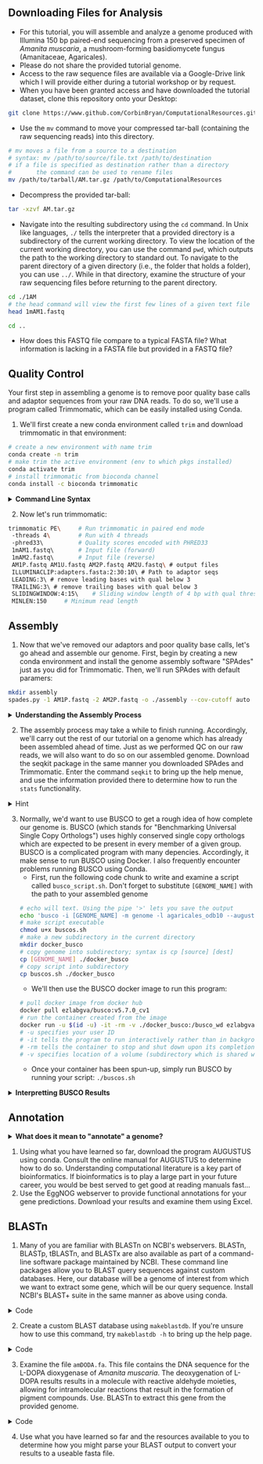 ## Downloading Files for Analysis 
* For this tutorial, you will assemble and analyze a genome produced with Illumina 150 bp paired-end sequencing from a preserved specimen of *Amanita muscaria*, a mushroom-forming basidiomycete fungus (Amanitaceae, Agaricales). 
* Please do not share the provided tutorial genome. 
* Access to the raw sequence files are available via a Google-Drive link which I will provide either during a tutorial workshop or by request. 
* When you have been granted access and have downloaded the tutorial dataset, clone this repository onto your Desktop:
```sh
git clone https://www.github.com/CorbinBryan/ComputationalResources.git 
```
* Use the `mv` command to move your compressed tar-ball (containing the raw sequencing reads) into this directory. 
```sh
# mv moves a file from a source to a destination
# syntax: mv /path/to/source/file.txt /path/to/destination
# if a file is specified as destination rather than a directory
#       the command can be used to rename files 
mv /path/to/tarball/AM.tar.gz /path/to/ComputationalResources
```
* Decompress the provided tar-ball: 
```sh
tar -xzvf AM.tar.gz 
```
* Navigate into the resulting subdirectory using the `cd` command. In Unix like languages, `./` tells the interpreter that a provided directory is a subdirectory of the current working directory. To view the location of the current working directory, you can use the command `pwd`, which outputs the path to the working directory to standard out. To navigate to the parent directory of a given directory (i.e., the folder that holds a folder), you can use `../`. While in that directory, examine the structure of your raw sequencing files before returning to the parent directory.
```sh
cd ./1AM 
# the head command will view the first few lines of a given text file 
head 1mAM1.fastq 

cd .. 
```
* How does this FASTQ file compare to a typical FASTA file? What information is lacking in a FASTA file but provided in a FASTQ file? 
## Quality Control 
Your first step in assembling a genome is to remove poor quality base calls and adaptor sequences from your raw DNA reads. To do so, we'll use a program called Trimmomatic, which can be easily installed using Conda. 

1. We'll first create a new conda environment called `trim` and download trimmomatic in that environment:
```sh
# create a new environment with name trim 
conda create -n trim 
# make trim the active environment (env to which pkgs installed)
conda activate trim 
# install trimmomatic from bioconda channel 
conda install -c bioconda trimmomatic 
```
<details>
<summary><b>Command Line Syntax</b></summary>

> Note the `-n` in the code above. This syntax (a dash followed by a letter) is what is used to pass computational parameters to a program that alter its function. Here, `-n` stands for name. Note that flags will often (but not always) have a shortened/abbreviated form with a single `-` character and a longer explicit form preceded by two `-` characters. For most packages, a list of command options can be found with either `-h` or `--help`. In bioinformatics, you'll spend a lot of time on help screens...

</details>

2. Now let's run trimmomatic: 
```sh
trimmomatic PE\     # Run trimmomatic in paired end mode
 -threads 4\        # Run with 4 threads
 -phred33\          # Quality scores encoded with PHRED33 
 1mAM1.fastq\       # Input file (forward)
 1mAM2.fastq\       # Input file (reverse)
 AM1P.fastq AM1U.fastq AM2P.fastq AM2U.fastq\ # output files
 ILLUMINACLIP:adapters.fasta:2:30:10\ # Path to adaptor seqs 
 LEADING:3\ # remove leading bases with qual below 3
 TRAILING:3\ # remove trailing bases with qual below 3 
 SLIDINGWINDOW:4:15\    # Sliding window length of 4 bp with qual threshold of 15 (below 15 = removed) 
 MINLEN:150     # Minimum read length 
```
## Assembly 
1. Now that we've removed our adaptors and poor quality base calls, let's go ahead and assemble our genome. First, begin by creating a new conda environment and install the genome assembly software "SPAdes" just as you did for Trimmomatic. Then, we'll run SPAdes with default paramers: 
```sh
mkdir assembly 
spades.py -1 AM1P.fastq -2 AM2P.fastq -o ./assembly --cov-cutoff auto  
```
<details>
<summary><b>Understanding the Assembly Process</b></summary>

>Many modern assemblers use a branch of mathematics called graph-theory. In graph theory, a graph is defined as a mathematical structure used to model the pairwise relationships between objects. In the context of genomic assembly, the objects whose relationships we desire to model are sequences of length $k$ called <b>k-mers</b>. These k-mers are generated from quality controlled, raw genomic sequences *in silico*. K-mers are then represented as vertices on a certain type of graph called a **De Bruijn Graph**. Two k-mers are then linked together by an edge if the suffix (ending) of the first k-mer matches the prefix (beginning) of the second. This process is repeated until each k-mer is visited once. This yields a sequential ordering of k-mers that *should* represent the correct sequential ordering of k-mer sequences within a genome. Often times, software will use dynamic programing algorithms to determine what value of $k$ is appropriate for a given set of reads, and may even adjust that value in real-time. 

</details>

2. The assembly process may take a while to finish running. Accordingly, we'll carry out the rest of our tutorial on a genome which has already been assembled ahead of time. Just as we performed QC on our raw reads, we will also want to do so on our assembled genome. Download the seqkit package in the same manner you downloaded SPAdes and Trimmomatic. Enter the command `seqkit` to bring up the help menue, and use the information provided there to determine how to run the `stats` functionality. 

<details>
<summary>Hint</summary>


```sh
seqkit stats NesPan3.fasta 
```

</details>

3. Normally, we'd want to use BUSCO to get a rough idea of how complete our genome is. BUSCO (which stands for "Benchmarking Universal Single Copy Orthologs") uses highly conserved single copy orthologs which are expected to be present in every member of a given group. BUSCO is a complicated program with many depencies. Accordingly, it make sense to run BUSCO using Docker. I also frequently encounter problems running BUSCO using Conda. 
    * First, run the following code chunk to write and examine a script called `busco_script.sh`. Don't forget to substitute `[GENOME_NAME]` with the path to your assembled genome
    ```sh
    # echo will text. Using the pipe '>' lets you save the output
    echo 'busco -i [GENOME_NAME] -m genome -l agaricales_odb10 --augustus --augustus_species laccaria_bicolor ' > buscos.sh
    # make script executable
    chmod u+x buscos.sh 
    # make a new subdirectory in the current directory
    mkdir docker_busco
    # copy genome into subdirectory; syntax is cp [source] [dest]
    cp [GENOME_NAME] ./docker_busco
    # copy script into subdirectory
    cp buscos.sh ./docker_busco
    ```
    * We'll then use the BUSCO docker image to run this program: 
    ```sh
    # pull docker image from docker hub 
    docker pull ezlabgva/busco:v5.7.0_cv1
    # run the container created from the image
    docker run -u $(id -u) -it -rm -v ./docker_busco:/busco_wd ezlabgva/busco:v5.7.0_cv1
    # -u specifies your user ID 
    # -it tells the program to run interactively rather than in background 
    # -rm tells the container to stop and shut down upon its completion
    # -v specifies location of a volume (subdirectory which is shared with docker container)
    ```
    * Once your container has been spun-up, simply run BUSCO by running your script: `./buscos.sh`
<details>
<summary><b>Interpretting BUSCO Results</b></summary>

The percentage of complete benchmarking orthologs is often used as a measure of genome completeness when no other information (i.e., a reference genome) is available. However, just because a BUSCO is missing from a genome does not mean that a genome is poor quality. In some circumstances, the gene may be missing as a result of some evolutionary phenomenon. Like many things in biology and statistics, there is no definite BUSCO threshold for determining whether or not a genome is appropriate for a given downstream application. Although the *Pinus taeda* genome is 22 Gb (a typical fungal genome may be around 25 Mb, for comparison), it only has 44% of the BUSCO genes it should. Should this genome be considered useless? **Absolutely not**! Ideally, a genome's BUSCO completeness should be considered along the distribution of read-length statistics, the type of sequencing performed, the distribution of GC-rich sites, and trends in the aforementioned factors in closely related taxa. 

</details>

## Annotation 
<details>
<summary><b>What does it mean to "annotate" a genome?</b></summary>

The assembly process is entirely agnostic to the presence and identity of genes. The process by which genes are located and identified in a genome is called **annotation**. **Gene prediction** is the first step of genomic annotation, and involves inferring the stop sites, start sites, and splice sites of every gene in a given genome, which are then converted into a set of predicted gene sequences. **Functional annotation** is the process by which predicted genes are putatively assigned to functional categories. Many complex algorithms and methodologies are involved in functional annotation! Clustering algorithms (often using reciprocal best-hit BLAST) are used in many programs, as is sequence homology. Other programs use deep-learning algorithms to predict gene function. 

For new bioinformaticians, I recommend using a prepackaged functional annotation suite such as EggNOG. 

</details>

1. Using what you have learned so far, download the program AUGUSTUS using conda. Consult the online manual for AUGUSTUS to determine how to do so. Understanding computational literature is a key part of bioinformatics. If bioinformatics is to play a large part in your future career, you would be best served to get good at reading manuals fast... 
2. Use the EggNOG webserver to provide functional annotations for your gene predictions. Download your results and examine them using Excel. 

## BLASTn
1. Many of you are familiar with BLASTn on NCBI's webservers. BLASTn, BLASTp, tBLASTn, and BLASTx are also available as part of a command-line software package maintained by NCBI. These command line packages allow you to BLAST query sequences against custom databases. Here, our database will be a genome of interest from which we want to extract some gene, which will be our query sequence. Install NCBI's BLAST+ suite in the same manner as above using conda. 

<details>
<Summary>Code</summary>

```sh
conda create -n ncbi-blast bioconda::blast
```
</details>

2. Create a custom BLAST database using `makeblastdb`. If you're unsure how to use this command, try `makeblastdb -h` to bring up the help page. 

<details>
<Summary>Code</summary>

```sh
makeblastdb -in [GENOME_NAME].fastq -dbtype nucl -out AmanitaDB
```

</details>

3. Examine the file `amDODA.fa`. This file contains the DNA sequence for the L-DOPA dioxygenase of *Amanita muscaria*. The deoxygenation of L-DOPA results results in a molecule with reactive aldehyde moieties, allowing for intramolecular reactions that result in the formation of pigment compounds. Use. BLASTn to extract this gene from the provided genome. 

<details>
<summary>Code</summary>

```sh
blastn -db AmanitaDB -out blast_out.tsv -query amDODA.fa -outfmt 6
```

</details>

4. Use what you have learned so far and the resources available to you to determine how you might parse your BLAST output to convert your results to a useable fasta file. 